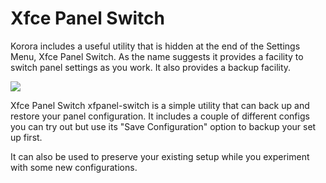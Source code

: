 # Xfce Panel Switch

Korora includes a useful utility that is hidden at the end of the Settings Menu, Xfce Panel Switch. As the name suggests it provides a facility to switch panel settings as you work. It also provides a backup facility.

![](https://github.com/kororaproject/kp-documentation/wiki/img/Xfce-Panel-Switch.png)

Xfce Panel Switch xfpanel-switch is a simple utility that can back up and restore your panel configuration. It includes a couple of different configs you can try out but use its "Save Configuration" option to backup your set up first.

It can also be used to preserve your existing setup while you experiment with some new configurations.
